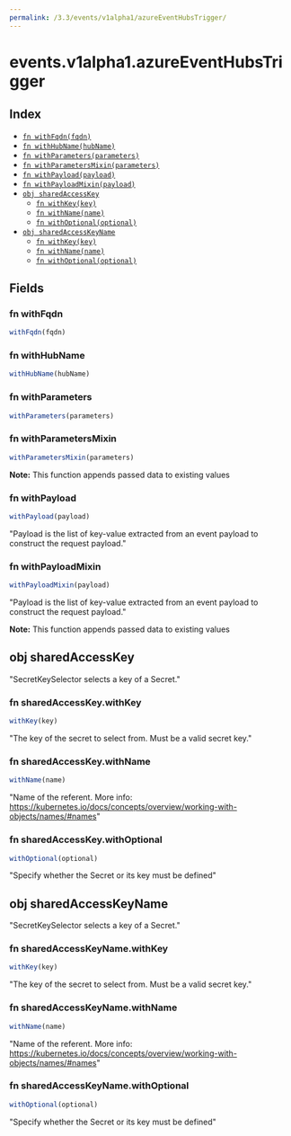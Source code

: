 ```yaml
---
permalink: /3.3/events/v1alpha1/azureEventHubsTrigger/
---
```


# events.v1alpha1.azureEventHubsTrigger



## Index

* [`fn withFqdn(fqdn)`](#fn-withfqdn)
* [`fn withHubName(hubName)`](#fn-withhubname)
* [`fn withParameters(parameters)`](#fn-withparameters)
* [`fn withParametersMixin(parameters)`](#fn-withparametersmixin)
* [`fn withPayload(payload)`](#fn-withpayload)
* [`fn withPayloadMixin(payload)`](#fn-withpayloadmixin)
* [`obj sharedAccessKey`](#obj-sharedaccesskey)
  * [`fn withKey(key)`](#fn-sharedaccesskeywithkey)
  * [`fn withName(name)`](#fn-sharedaccesskeywithname)
  * [`fn withOptional(optional)`](#fn-sharedaccesskeywithoptional)
* [`obj sharedAccessKeyName`](#obj-sharedaccesskeyname)
  * [`fn withKey(key)`](#fn-sharedaccesskeynamewithkey)
  * [`fn withName(name)`](#fn-sharedaccesskeynamewithname)
  * [`fn withOptional(optional)`](#fn-sharedaccesskeynamewithoptional)

## Fields

### fn withFqdn

```ts
withFqdn(fqdn)
```



### fn withHubName

```ts
withHubName(hubName)
```



### fn withParameters

```ts
withParameters(parameters)
```



### fn withParametersMixin

```ts
withParametersMixin(parameters)
```



**Note:** This function appends passed data to existing values

### fn withPayload

```ts
withPayload(payload)
```

"Payload is the list of key-value extracted from an event payload to construct the request payload."

### fn withPayloadMixin

```ts
withPayloadMixin(payload)
```

"Payload is the list of key-value extracted from an event payload to construct the request payload."

**Note:** This function appends passed data to existing values

## obj sharedAccessKey

"SecretKeySelector selects a key of a Secret."

### fn sharedAccessKey.withKey

```ts
withKey(key)
```

"The key of the secret to select from.  Must be a valid secret key."

### fn sharedAccessKey.withName

```ts
withName(name)
```

"Name of the referent. More info: https://kubernetes.io/docs/concepts/overview/working-with-objects/names/#names"

### fn sharedAccessKey.withOptional

```ts
withOptional(optional)
```

"Specify whether the Secret or its key must be defined"

## obj sharedAccessKeyName

"SecretKeySelector selects a key of a Secret."

### fn sharedAccessKeyName.withKey

```ts
withKey(key)
```

"The key of the secret to select from.  Must be a valid secret key."

### fn sharedAccessKeyName.withName

```ts
withName(name)
```

"Name of the referent. More info: https://kubernetes.io/docs/concepts/overview/working-with-objects/names/#names"

### fn sharedAccessKeyName.withOptional

```ts
withOptional(optional)
```

"Specify whether the Secret or its key must be defined"
